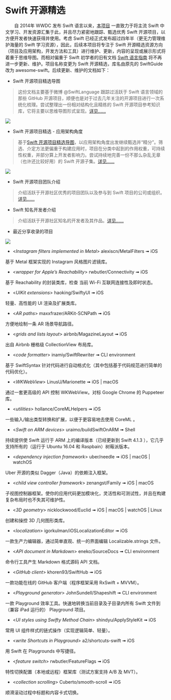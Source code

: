 
Swift 开源精选
===
　　自 2014年 WWDC 发布 Swift 语言以来，[本项目](https://github.com/ipader/SwiftGuide/blob/master/2014%20letter.md) 一直致力于将主流 Swift 中文学习、开发资源汇集于此，并且尽力紧密地跟踪、甄选优秀 Swift 开源项目，以方便开发者快速获得并使用。考虑 Swift 已经正式发布超过四年半（更无力管理维护海量的 Swift 学习资源），因此，后续本项目将专注于 Swift 开源精选资源方向（项目及应用架构，开发方法和工具）进行维护、更新，内容的呈现或展示形式将着重于思维导图。而相对偏重于 Swift 初学者的旧有文档 [Swift 语言指南](https://github.com/ipader/SwiftGuide/blob/master/README20181213.md) 将不再进一步更新、维护。项目名称变更为 Swift 开源精选，库名由原先的 SwiftGuide 改为 awesome-swift。后续更新、维护的文档如下：

* Swift 开源项目精选导图
> 这份文档主要基于微博 @SwiftLanguage 跟踪过活跃于 Swift 语言领域的那些 GitHub 开源项目，顺便也是对于过去几年关注的开源项目进行一次系统化梳理。尝试整理出一份相对结构化且精练的 Swift 开源项目参考知识库，它将主要以思维导图形式呈现。[详见……](2019/OpenSourceforSwift-Classification.md)　　

![](2019/OpenSourceforSwift-Classification.png?raw=true)

* Swift 开源项目精选 - 应用架构角度
> 基于[Swift 开源项目精选导图](2019/OpenSourceforSwift-Classification.md)，以应用架构角度出发继续甄选并“精分”。筛选、介定方法更偏重于构建应用时，项目在分类中起到的作用权重，可持续性权重，并部分算上开发者影响力。尝试持续地完善一份不那么杂乱无章（也许还比较好用）的 Swift 开源子集。[详见……](2019/OpenSourceforSwift-ApplicationArchitecture.md)　

![](2019/OpenSourceforSwift-ApplicationArchitecture.png?raw=true)

* Swift 开源项目团队介绍
> 介绍活跃于开源社区优秀的项目团队以及参与到 Swift 项目的公司或组织。[详见……](2019/SwiftDevelopmentTeam.md)　

* Swift 知名开发者介绍
> 介绍活跃于开源社区知名的开发者及其作品。[详见……](2019/SwiftDevelopers.md)　

* 最近分享收录的项目

![](2019/RecentlyIncludedSwiftProjects.png?raw=true)

- <*Instagram filters implemented in Metal*> alexiscn/MetalFilters ➟ iOS

基于 Metal 框架实现的 Instagram 风格图片滤镜库。

- <*wrapper for Apple’s Reachability*> rwbutler/Connectivity ➟ iOS

基于 Reachability 的封装类库，检查 当前 Wi-Fi 互联网连接性及即时状态。

- <*UIKit extensions*> haoking/SwiftyUI ➟ iOS

轻量、高性能的 UI 渲染及扩展类库。

- <*AR paths*> maxxfrazer/ARKit-SCNPath ➟ iOS

方便地绘制一条 AR 场景导航路径。

- <*grids and lists layout*> airbnb/MagazineLayout ➟ iOS

出自 Airbnb 栅格级 CollectionView 布局库。

- <*code formatter*> inamiy/SwiftRewriter ➟ CLI environment

基于 SwiftSyntax 针对代码进行自动格式化（其中包括基于代码规范进行简单的代码优化）。

- <*WKWebView*> LinusU/Marionette ➟ iOS | macOS

通过一套更高级的 API 控制 WKWebView。对标 Google Chrome 的 Puppeteer 库。

- <*utilities*> hollance/CoreMLHelpers ➟ iOS

一些输入/输出类型转换和扩展，以便于更容易地去使用 CoreML 。

- <*Swift on ARM devices*> uraimo/buildSwiftOnARM ➟ Shell

持续提供使 Swift 运行于 ARM 上的编译版本（已经更新到 Swift 4.1.3 ），它几乎支持所有的（运行于 Ubuntu 16.04 和 Raspbain）树莓派版本。

- <*dependency injection framework*> uber/needle ➟ iOS | macOS | watchOS

Uber 开源的类似 Dagger（Java）的依赖注入框架。

- <*child view controller framework*> zenangst/Family ➟ iOS | macOS

子视图控制器框架。使你的应用代码更加模块化，灵活性和可测试性，并且在构建复杂布局时也不失其可维护性。

- <*3D geometry*> nicklockwood/Euclid ➟ iOS | macOS | watchOS | Linux

创建和操控 3D 几何图形类库。

- <*localization*> igorkulman/iOSLocalizationEditor ➟ iOS

一款生产力编辑器，通过简单直观、统一的界面编辑 Localizable.strings 文件。

- <*API document in Markdown*> eneko/SourceDocs ➟ CLI environment

命令行工具产生 Markdown 格式源码 API 文档。

- <*GitHub client*> khoren93/SwiftHub ➟ iOS

一款功能在线的 GitHub 客户端（程序框架采用 RxSwift + MVVM）。

- <*Playground generator*> JohnSundell/Shapeshift ➟ CLI environment

一款 Playground 效率工具。快速地转换当前目录及子目录内所有 Swift 文件到（兼容 iPad 运行的） Playground 项目。

- <*UI styles using Swifty Method Chain*> shindyu/ApplyStyleKit ➟ iOS

常用 UI 组件样式的链式操作（实现逻辑简单、轻量）。

- <*write Shortcuts in Playground*> a2/shortcuts-swift ➟ iOS

用 Swift 在 Playgrounds 中写捷径。

- <*feature switch*> rwbutler/FeatureFlags ➟ iOS

特性切换配置（本地或远程）框架库（测试方案支持 A/B 及 MVT）。

- <*collection scrolling*> Cuberto/smooth-scroll ➟ iOS

顺滑滚动过程中标题和内容卡式切换。

